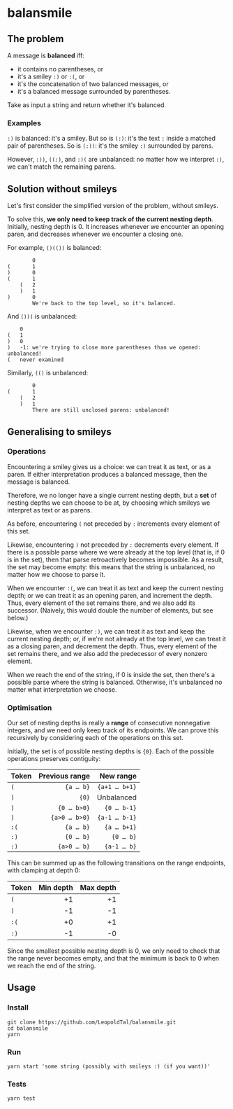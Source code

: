 # balansmile

## The problem

A message is **balanced** iff:

- it contains no parentheses, or
- it's a smiley `:)` or `:(`, or
- it's the concatenation of two balanced messages, or
- it's a balanced message surrounded by parentheses.

Take as input a string and return whether it's balanced.

### Examples

`:)` is balanced: it's a smiley. But so is `(:)`: it's the text `:` inside a matched pair of parentheses. So is `(:))`: it's the smiley `:)` surrounded by parens.

However, `:))`, `((:)`, and `:)(` are unbalanced: no matter how we interpret `:)`, we can't match the remaining parens.

## Solution without smileys

Let's first consider the simplified version of the problem, without smileys.

To solve this, **we only need to keep track of the current nesting depth**. Initially, nesting depth is 0. It increases whenever we encounter an opening paren, and decreases whenever we encounter a closing one.

For example, `()(())` is balanced:

```
		0
(		1
)		0
(		1
	(	2
	)	1
)		0
		We're back to the top level, so it's balanced.
```

And `())(` is unbalanced:

```
	0
(	1
)	0
)	-1: we're trying to close more parentheses than we opened: unbalanced!
(	never examined
```

Similarly, `(()` is unbalanced:

```
		0
(		1
	(	2
	)	1
		There are still unclosed parens: unbalanced!
```

## Generalising to smileys

### Operations

Encountering a smiley gives us a choice: we can treat it as text, or as a paren. If either interpretation produces a balanced message, then the message is balanced.

Therefore, we no longer have a single current nesting depth, but a **set** of nesting depths we can choose to be at, by choosing which smileys we interpret as text or as parens.

As before, encountering `(` not preceded by `:` increments every element of this set.

Likewise, encountering `)` not preceded by `:` decrements every element. If there is a possible parse where we were already at the top level (that is, if 0 is in the set), then that parse retroactively becomes impossible. As a result, the set may become empty: this means that the string is unbalanced, no matter how we choose to parse it.

When we encounter `:(`, we can treat it as text and keep the current nesting depth; or we can treat it as an opening paren, and increment the depth. Thus, every element of the set remains there, and we also add its successor. (Naively, this would double the number of elements, but see below.)

Likewise, when we encounter `:)`, we can treat it as text and keep the current nesting depth; or, if we're not already at the top level, we can treat it as a closing paren, and decrement the depth. Thus, every element of the set remains there, and we also add the predecessor of every nonzero element.

When we reach the end of the string, if 0 is inside the set, then there's a possible parse where the string is balanced. Otherwise, it's unbalanced no matter what interpretation we choose.

### Optimisation

Our set of nesting depths is really a **range** of consecutive nonnegative integers, and we need only keep track of its endpoints. We can prove this recursively by considering each of the operations on this set.

Initially, the set is of possible nesting depths is `{0}`. Each of the possible operations preserves contiguity:

| Token | Previous range |   New range   |
|-------|---------------:|--------------:|
| `(`   |      `{a … b}` | `{a+1 … b+1}` |
| `)`   |          `{0}` |    Unbalanced |
| `)`   |    `{0 … b>0}` |   `{0 … b-1}` |
| `)`   |  `{a>0 … b>0}` | `{a-1 … b-1}` |
| `:(`  |      `{a … b}` |   `{a … b+1}` |
| `:)`  |      `{0 … b}` |     `{0 … b}` |
| `:)`  |    `{a>0 … b}` |   `{a-1 … b}` |

This can be summed up as the following transitions on the range endpoints, with clamping at depth 0:

| Token | Min depth | Max depth |
|-------|----------:|----------:|
| `(`   |        +1 |        +1 |
| `)`   |        -1 |        -1 |
| `:(`  |        +0 |        +1 |
| `:)`  |        -1 |        -0 |

Since the smallest possible nesting depth is 0, we only need to check that the range never becomes empty, and that the minimum is back to 0 when we reach the end of the string.

## Usage

### Install

```
git clone https://github.com/LeopoldTal/balansmile.git
cd balansmile
yarn
```

### Run

```
yarn start 'some string (possibly with smileys :) (if you want))'
```

### Tests

```
yarn test
```
